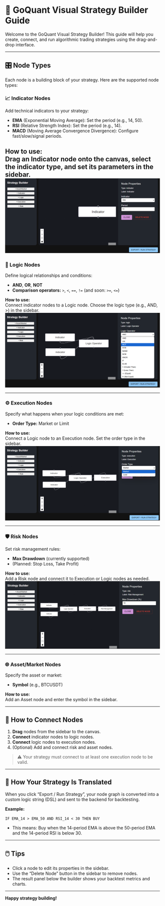 # 🧠 GoQuant Visual Strategy Builder Guide

Welcome to the GoQuant Visual Strategy Builder! This guide will help you create, connect, and run algorithmic trading strategies using the drag-and-drop interface.

---

## 🎛️ Node Types

Each node is a building block of your strategy. Here are the supported node types:

### 📈 Indicator Nodes
Add technical indicators to your strategy:
- **EMA** (Exponential Moving Average): Set the period (e.g., 14, 50).
- **RSI** (Relative Strength Index): Set the period (e.g., 14).
- **MACD** (Moving Average Convergence Divergence): Configure fast/slow/signal periods.

**How to use:**  
Drag an Indicator node onto the canvas, select the indicator type, and set its parameters in the sidebar.
![alt text](image-1.png)
---

### 🔀 Logic Nodes
Define logical relationships and conditions:
- **AND**, **OR**, **NOT**
- **Comparison operators:** `>`, `<`, `==`, `!=` (and soon: `>=`, `<=`)

**How to use:**  
Connect indicator nodes to a Logic node. Choose the logic type (e.g., AND, >) in the sidebar.
![alt text](image.png)

---

### ⚙️ Execution Nodes
Specify what happens when your logic conditions are met:
- **Order Type:** Market or Limit

**How to use:**  
Connect a Logic node to an Execution node. Set the order type in the sidebar.
![alt text](image-2.png)

---

### 🛡️ Risk Nodes
Set risk management rules:
- **Max Drawdown** (currently supported)
- (Planned: Stop Loss, Take Profit)


**How to use:**  
Add a Risk node and connect it to Execution or Logic nodes as needed.
![alt text](image-3.png)

---

### 🌐 Asset/Market Nodes
Specify the asset or market:
- **Symbol** (e.g., BTCUSDT)

**How to use:**  
Add an Asset node and enter the symbol in the sidebar.

---

## 🔗 How to Connect Nodes

1. **Drag** nodes from the sidebar to the canvas.
2. **Connect** indicator nodes to logic nodes.
3. **Connect** logic nodes to execution nodes.
4. (Optional) Add and connect risk and asset nodes.

> ⚠️ Your strategy must connect to at least one execution node to be valid.

---

## 🧠 How Your Strategy Is Translated

When you click “Export / Run Strategy”, your node graph is converted into a custom logic string (DSL) and sent to the backend for backtesting.

**Example:**
```
IF EMA_14 > EMA_50 AND RSI_14 < 30 THEN BUY
```
- This means: Buy when the 14-period EMA is above the 50-period EMA and the 14-period RSI is below 30.

---

## 🖱️ Tips

- Click a node to edit its properties in the sidebar.
- Use the “Delete Node” button in the sidebar to remove nodes.
- The result panel below the builder shows your backtest metrics and charts.

---
**Happy strategy building!**  